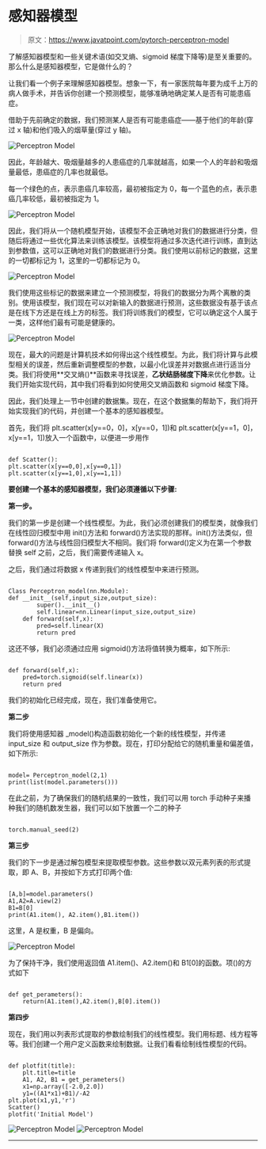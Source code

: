 # 感知器模型

> 原文：<https://www.javatpoint.com/pytorch-perceptron-model>

了解感知器模型和一些关键术语(如交叉熵、sigmoid 梯度下降等)是至关重要的。那么什么是感知器模型，它是做什么的？

让我们看一个例子来理解感知器模型。想象一下，有一家医院每年要为成千上万的病人做手术，并告诉你创建一个预测模型，能够准确地确定某人是否有可能患癌症。

借助于先前确定的数据，我们预测某人是否有可能患癌症——基于他们的年龄(穿过 x 轴)和他们吸入的烟草量(穿过 y 轴)。

![Perceptron Model](img/7ca665e80f2752a18458d63ac9364cba.png)

因此，年龄越大、吸烟量越多的人患癌症的几率就越高，如果一个人的年龄和吸烟量最低，患癌症的几率也就最低。

每一个绿色的点，表示患癌几率较高，最初被指定为 0，每一个蓝色的点，表示患癌几率较低，最初被指定为 1。

![Perceptron Model](img/c65aa7200ac3d347045d6a588d897077.png)

因此，我们将从一个随机模型开始，该模型不会正确地对我们的数据进行分类，但随后将通过一些优化算法来训练该模型。该模型将通过多次迭代进行训练，直到达到参数值，这可以正确地对我们的数据进行分类。我们使用以前标记的数据，这里的一切都标记为 1，这里的一切都标记为 0。

![Perceptron Model](img/f5d4493f27406fbb832690ec8cd88d37.png)

我们使用这些标记的数据来建立一个预测模型，将我们的数据分为两个离散的类别。使用该模型，我们现在可以对新输入的数据进行预测，这些数据没有基于该点是在线下方还是在线上方的标签。我们将训练我们的模型，它可以确定这个人属于一类，这样他们最有可能是健康的。

![Perceptron Model](img/b1acce375d79bbb367cee90e13486669.png)

现在，最大的问题是计算机技术如何得出这个线性模型。为此，我们将计算与此模型相关的误差，然后重新调整模型的参数，以最小化误差并对数据点进行适当分类。我们将使用**交叉熵()**函数来寻找误差，**乙状结肠梯度下降**来优化参数。让我们开始实现代码，其中我们将看到如何使用交叉熵函数和 sigmoid 梯度下降。

因此，我们处理上一节中创建的数据集。现在，在这个数据集的帮助下，我们将开始实现我们的代码，并创建一个基本的感知器模型。

首先，我们将 plt.scatter(x[y==0，0]，x[y==0，1])和 plt.scatter(x[y==1，0]，x[y==1，1])放入一个函数中，以便进一步用作

```

def Scatter():
plt.scatter(x[y==0,0],x[y==0,1])
plt.scatter(x[y==1,0],x[y==1,1])

```

**要创建一个基本的感知器模型，我们必须遵循以下步骤:**

**第一步。**

我们的第一步是创建一个线性模型。为此，我们必须创建我们的模型类，就像我们在线性回归模型中用 init()方法和 forward()方法实现的那样。init()方法类似，但 forward()方法与线性回归模型大不相同。我们将 forward()定义为在第一个参数替换 self 之前，之后，我们需要传递输入 x。

之后，我们通过将数据 x 传递到我们的线性模型中来进行预测。

```

Class Perceptron_model(nn.Module):
def __init__(self,input_size,output_size):
		super().__init__()
		self.linear=nn.Linear(input_size,output_size)
	def forward(self,x):
		pred=self.linear(X)
		return pred

```

这还不够，我们必须通过应用 sigmoid()方法将值转换为概率，如下所示:

```

def forward(self,x):
	pred=torch.sigmoid(self.linear(x))
	return pred

```

我们的初始化已经完成，现在，我们准备使用它。

**第二步**

我们将使用感知器 _model()构造函数初始化一个新的线性模型，并传递 input_size 和 output_size 作为参数。现在，打印分配给它的随机重量和偏差值，如下所示:

```

model= Perceptron_model(2,1)
print(list(model.parameters()))

```

在此之前，为了确保我们的随机结果的一致性，我们可以用 torch 手动种子来播种我们的随机数发生器，我们可以如下放置一个二的种子

```

torch.manual_seed(2)

```

**第三步**

我们的下一步是通过解包模型来提取模型参数。这些参数以双元素列表的形式提取，即 A、B，并按如下方式打印两个值:

```

[A,b]=model.parameters()
A1,A2=A.view(2)
B1=B[0]
print(A1.item(), A2.item(),B1.item())

```

这里，A 是权重，B 是偏向。

![Perceptron Model](img/bae949f284a5aa30218b99f12fd701a1.png)

为了保持干净，我们使用返回值 A1.item()、A2.item()和 B1[0]的函数。项()的方式如下

```

def get_perameters():
	return(A1.item(),A2.item(),B[0].item())

```

**第四步**

现在，我们用以列表形式提取的参数绘制我们的线性模型。我们用标题、线方程等等。我们创建一个用户定义函数来绘制数据。让我们看看绘制线性模型的代码。

```

def plotfit(title):
	plt.title=title
	A1, A2, B1 = get_perameters()
	x1=np.array([-2.0,2.0])
	y1=((A1*x1)+B1)/-A2
plt.plot(x1,y1,'r') 
Scatter()
plotfit('Initial Model') 

```

![Perceptron Model](img/70656d41b51f6a1f4aa8cd55aac403fc.png)
![Perceptron Model](img/8d90df65c479e71e98e82bcb10e7822e.png)

* * *